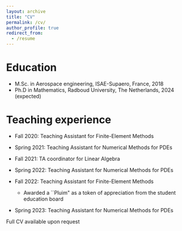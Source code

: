 ```yaml
---
layout: archive
title: "CV"
permalink: /cv/
author_profile: true
redirect_from:
  - /resume
---
```


Education
======
* M.Sc. in Aerospace engineering, ISAE-Supaero, France, 2018
* Ph.D in Mathematics, Radboud University, The Netherlands, 2024 (expected)
  
Teaching experience
======
* Fall 2020: Teaching Assistant for Finite-Element Methods
  
* Spring 2021: Teaching Assistant for Numerical Methods for PDEs

* Fall 2021: TA coordinator for Linear Algebra
  
* Spring 2022: Teaching Assistant for Numerical Methods for PDEs
  
* Fall 2022: Teaching Assistant for Finite-Element Methods
  * Awarded a ``Pluim" as a token of appreciation from the student education board

* Spring 2023: Teaching Assistant for Numerical Methods for PDEs


Full CV available upon request
